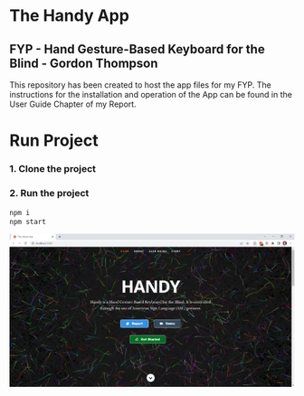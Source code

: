 
<h1>The Handy App</h1>


<h2>FYP - Hand Gesture-Based Keyboard for the Blind - Gordon Thompson</h2>


<p>This repository has been created to host the app files for my FYP. The instructions for the installation and operation of the App can be found in the User Guide Chapter of my Report.</p>


# Run Project
### 1. Clone the project

### 2. Run the project
```shell
npm i
npm start
```

![img](https://github.com/gat18/The-Handy-App/blob/master/public/images/dispersedland.PNG?raw=true)
